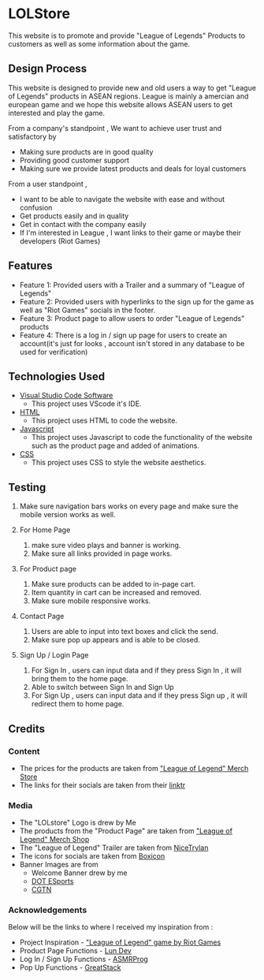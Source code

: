 # LOLStore
This website is to promote and provide "League of Legends" Products to customers as well as some information about the game.
 
## Design Process
This website is designed to provide new and old users a way to get "League of Legends" products in ASEAN regions. League is mainly a amercian and european game and we hope this website allows ASEAN users to get interested and play the game.

From a company's standpoint , We want to achieve user trust and satisfactory by
- Making sure products are in good quality
- Providing good customer support
- Making sure we provide latest products and deals for loyal customers

From a user standpoint , 
- I want to be able to navigate the website with ease and without confusion
- Get products easily and in quality
- Get in contact with the company easily
- If I'm interested in League , I want links to their game or maybe their developers (Riot Games)
 


## Features
- Feature 1: Provided users with a Trailer and a summary of "League of Legends"
- Feature 2: Provided users with hyperlinks to the sign up for the game as well as "Riot Games" socials in the footer.
- Feature 3: Product page to allow users to order "League of Legends" products
- Feature 4: There is a log in / sign up page for users to create an account(it's just for looks , account isn't stored in any database to be used for verification)
 



## Technologies Used
- [Visual Studio Code Software](https://code.visualstudio.com/)
    - This project uses VScode it's IDE.
- [HTML](https://en.wikipedia.org/wiki/HTML)
    - This project uses HTML to code the website.
- [Javascript](https://developer.mozilla.org/en-US/docs/Web/JavaScript#:~:text=JavaScript%20(JS)%20is%20a%20lightweight,Apache%20CouchDB%20and%20Adobe%20Acrobat.)
    - This project uses Javascript to code the functionality of the website such as the product page and added of animations.
- [CSS](https://en.wikipedia.org/wiki/CSS)
    - This project uses CSS to style the website aesthetics.



## Testing

1. Make sure navigation bars works on every page and make sure the mobile version works as well.

2. For Home Page
    1. make sure video plays and banner is working.
    2. Make sure all links provided in page works.

3. For Product page 
    1. Make sure products can be added to in-page cart.
    2. Item quantity in cart can be increased and removed. 
    3. Make sure mobile responsive works.

4. Contact Page
    1. Users are able to input into text boxes and click the send.
    2. Make sure pop up appears and is able to be closed.

5. Sign Up / Login Page
    1. For Sign In , users can input data and if they press Sign In , it will bring them to the home page.
    2. Able to switch between Sign In and Sign Up
    3. For Sign Up , users can input data and if they press Sign up , it will redirect them to home page.



## Credits


### Content
- The prices for the products are taken from ["League of Legend" Merch Store](https://merch.riotgames.com/en-us/)
- The links for their socials are taken from their [linktr](https://linktr.ee/leagueoflegends)


### Media
- The "LOLstore" Logo is drew by Me 
- The products from the "Product Page" are taken from ["League of Legend" Merch Shop](https://merch.riotgames.com/en-us/)
- The "League of Legend" Trailer are taken from [NiceTrylan](https://www.youtube.com/watch?v=76cG7bcmmqM)
- The icons for socials are taken from [Boxicon](https://boxicons.com/)
- Banner Images are from 
    - Welcome Banner drew by me
    - [DOT ESports](https://dotesports.com/league-of-legends/news/riot-reveals-new-dawnbringer-nightbringer-skins)
    - [CGTN](https://newsaf.cgtn.com/news/2021-11-07/Edward-Gaming-wins-2021-League-of-Legends-World-Championship-14YMbS1xCAE/index.html)

### Acknowledgements
Below will be the links to where I received my inspiration from :
- Project Inspiration - ["League of Legend" game by Riot Games](https://www.leagueoflegends.com/en-sg/)
- Product Page Functions - [Lun Dev](https://www.youtube.com/watch?v=bCTd1eRX7Iw&t=287s&pp=ygUbaHRtbCByZXNwb25zaXZlIGFkZCB0byBjYXJ0)
- Log In / Sign Up Functions - [ASMRProg](https://www.youtube.com/watch?v=PlpM2LJWu-s&t=219s)
- Pop Up Functions - [GreatStack](https://www.youtube.com/watch?v=AF6vGYIyV8M&pp=ygUeaHRtbCBwb3AgdXAgYWZ0ZXIgYnV0dG9uIHByZXNz)